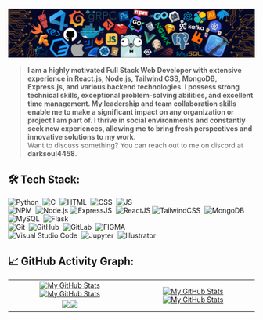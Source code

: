 [![](./src/header_.png)](#)

> <b>I am a highly motivated Full Stack Web Developer with extensive experience in React.js, Node.js, Tailwind CSS, MongoDB, Express.js, and various backend technologies. I possess strong technical skills, exceptional problem-solving abilities, and excellent time management. My leadership and team collaboration skills enable me to make a significant impact on any organization or project I am part of. I thrive in social environments and constantly seek new experiences, allowing me to bring fresh perspectives and innovative solutions to my work.</b>\
> Want to discuss something? You can reach out to me on discord at <b>darksoul4458</b>.

## 🛠️ Tech Stack:

![Python](https://img.shields.io/badge/-Python-555?style=flat&logo=python)&nbsp;
![C](https://img.shields.io/badge/-C-555?style=flat&logo=C&logoColor=A8B9CC)&nbsp;
![HTML](https://img.shields.io/badge/-Html-555?style=flat&logo=html5)&nbsp;
![CSS](https://img.shields.io/badge/-CSS-555?style=flat&logo=scss)&nbsp;
![JS](https://img.shields.io/badge/-JavaScript-555?style=flat&logo=javascript)\
![NPM](https://img.shields.io/badge/-npm-555?style=flat&logo=npm)&nbsp;
![Node.js](https://img.shields.io/badge/-Node.js-555?style=flat&logo=node.js)&nbsp;![ExpressJS](https://img.shields.io/badge/-expressJs-555?style=flat&logo=express)&nbsp;
![ReactJS](https://img.shields.io/badge/-ReactJs-555?style=flat&logo=react)&nbsp;![TailwindCSS](https://img.shields.io/badge/-TailwindCSS-555?style=flat&logo=tailwindcss)&nbsp;
![MongoDB](https://img.shields.io/badge/-Mongo-555?style=flat&logo=mongodb)\
![MySQL](https://img.shields.io/badge/-MySQL-555?style=flat&logo=mysql&logoColor=fff)&nbsp;
![Flask](https://img.shields.io/badge/-Flask-555?style=flat&logo=flask)\
![Git](https://img.shields.io/badge/-Git-555?style=flat&logo=git)&nbsp;
![GitHub](https://img.shields.io/badge/-GitHub-555?style=flat&logo=github)&nbsp;
![GitLab](https://img.shields.io/badge/-GitLab-555?style=flat&logo=gitlab)&nbsp;
![FIGMA](https://img.shields.io/badge/-Figma-555?style=flat&logo=figma)\
![Visual Studio Code](https://img.shields.io/badge/-Visual%20Studio%20Code-555?style=flat&logo=visual-studio-code&logoColor=007ACC)&nbsp;
![Jupyter](https://img.shields.io/badge/-Jupyter-555?style=flat&logo=jupyter)&nbsp;
![Illustrator](https://img.shields.io/badge/-Illustrator-555?style=flat&logo=adobe-illustrator)&nbsp;

## 📈 GitHub Activity Graph:

<table>
    <tr>
        <td align="center"><a href="https://github.com/ManojvBhandare#gh-light-mode-only"><img src="https://github-readme-stats.vercel.app/api?username=ManojvBhandare&show_icons=true&theme=default&include_all_commits=true#gh-light-mode-only" alt="My GitHub Stats"/></a><a href="https://github.com/ManojvBhandare#gh-dark-mode-only"><img src="https://github-readme-stats.vercel.app/api?username=ManojvBhandare&show_icons=true&theme=tokyonight&include_all_commits=true#gh-dark-mode-only" alt="My GitHub Stats"/></a></td>
        <td rowspan="2" align="center"><a href="https://github.com/ManojvBhandare#gh-light-mode-only"><img src="https://github-readme-stats.vercel.app/api/top-langs/?username=ManojvBhandare&theme=default&langs_count=8#gh-light-mode-only" alt="My GitHub Stats"/></a><a href="https://github.com/ManojvBhandare#gh-dark-mode-only"><img src="https://github-readme-stats.vercel.app/api/top-langs/?username=ManojvBhandare&theme=tokyonight&langs_count=8#gh-dark-mode-only" alt="My GitHub Stats"/></a></td>
    </tr>
    <tr>
        <td align="center"><a href="https://github.com/ManojvBhandare#gh-light-mode-only"><img src="https://github-readme-streak-stats.herokuapp.com/?user=ManojvBhandare&theme=default"/></a><a href="https://github.com/ManojvBhandare#gh-dark-mode-only"><img src="https://github-readme-streak-stats.herokuapp.com/?user=ManojvBhandare&theme=tokyonight"/></a></td>
    </tr>
   
</table>
